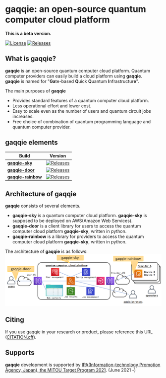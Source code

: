 # gaqqie: an open-source quantum computer cloud platform

**This is a beta version.**

[![License](https://img.shields.io/github/license/gaqqie/gaqqie-sky)](https://opensource.org/licenses/Apache-2.0)
[![Releases](https://img.shields.io/github/release/gaqqie/gaqqie-sky)](https://github.com//gaqqie/gaqqie-sky/releases)


## What is **gaqqie**?

**gaqqie** is an open-source quantum computer cloud platform. Quantum computer providers can easily build a cloud platform using **gaqqie**.  
**gaqqie** is named for "**Ga**te-based **Q**uick **Q**uantum **I**nfrastructur**e**".

The main purposes of **gaqqie**

- Provides standard features of a quantum computer cloud platform.
- Less operational effort and lower cost.
- Easy to scale even as the number of users and quantum circuit jobs increases.
- Free choice of combination of quantum programming language and quantum computer provider.


## **gaqqie** elements

| Build | Version |
| ---   | ---     |
| [**gaqqie-sky**](https://github.com/gaqqie/gaqqie-sky) | [![Releases](https://img.shields.io/github/release/gaqqie/gaqqie-sky.svg?style=flat)](https://github.com//gaqqie/gaqqie-sky/releases) |
| [**gaqqie-door**](https://github.com/gaqqie/gaqqie-door) | [![Releases](https://img.shields.io/github/release/gaqqie/gaqqie-door.svg?style=flat)](https://github.com//gaqqie/gaqqie-door/releases) |
| [**gaqqie-rainbow**](https://github.com/gaqqie/gaqqie-rainbow) | [![Releases](https://img.shields.io/github/release/gaqqie/gaqqie-rainbow.svg?style=flat)](https://github.com//gaqqie/gaqqie-rainbow/releases) |


## Architecture of **gaqqie**

**gaqqie** consists of several elements.

- **gaqqie-sky** is a quantum computer cloud platform. **gaqqie-sky** is supposed to be deployed on AWS(Amazon Web Services).
- **gaqqie-door** is a client library for users to access the quantum computer cloud platform **gaqqie-sky**, written in python.
- **gaqqie-rainbow** is a library for providers to access the quantum computer cloud platform **gaqqie-sky**, written in python.

The architecture of **gaqqie** is as follows:
![architecture](docs/images/architecture.png)


## Citing

If you use gaqqie in your research or product, please reference this URL ([CITATION.cff](CITATION.cff)).


## Supports

**gaqqie** development is supported by [IPA(Information-technology Promotion Agency, Japan), the MITOU Target Program 2021](https://www.ipa.go.jp/jinzai/target/2021/gaiyou_ty-1.html). (June 2021 -)

